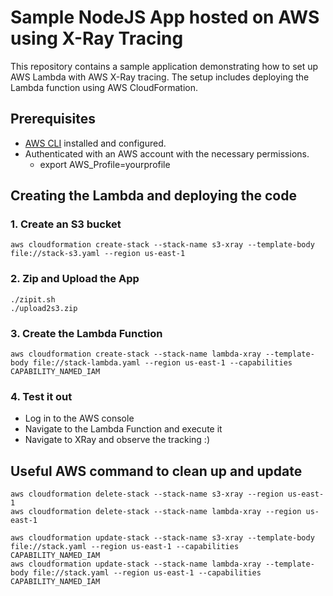 # Sample NodeJS App hosted on AWS using X-Ray Tracing

This repository contains a sample application demonstrating how to set up AWS Lambda with AWS X-Ray tracing. The setup includes deploying the Lambda function using AWS CloudFormation.

## Prerequisites

- [AWS CLI](https://aws.amazon.com/cli/) installed and configured.
- Authenticated with an AWS account with the necessary permissions.
  - export AWS_Profile=yourprofile

## Creating the Lambda and deploying the code

### 1. Create an S3 bucket
```
aws cloudformation create-stack --stack-name s3-xray --template-body file://stack-s3.yaml --region us-east-1
```

### 2. Zip and Upload the App
```
./zipit.sh
./upload2s3.zip
```

### 3. Create the Lambda Function
```
aws cloudformation create-stack --stack-name lambda-xray --template-body file://stack-lambda.yaml --region us-east-1 --capabilities CAPABILITY_NAMED_IAM
```

### 4. Test it out
- Log in to the AWS console
- Navigate to the Lambda Function and execute it
- Navigate to XRay and observe the tracking :) 

## Useful AWS command to clean up and update 
```
aws cloudformation delete-stack --stack-name s3-xray --region us-east-1
aws cloudformation delete-stack --stack-name lambda-xray --region us-east-1

aws cloudformation update-stack --stack-name s3-xray --template-body file://stack.yaml --region us-east-1 --capabilities CAPABILITY_NAMED_IAM
aws cloudformation update-stack --stack-name lambda-xray --template-body file://stack.yaml --region us-east-1 --capabilities CAPABILITY_NAMED_IAM
```
